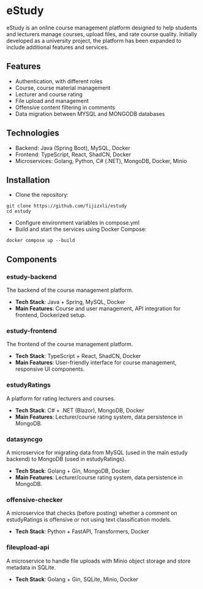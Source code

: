 # eStudy
eStudy is an online course management platform designed to help students and lecturers manage courses, upload files, and rate course quality. Initially developed as a university project, the platform has been expanded to include additional features and services.

## Features
- Authentication, with different roles
- Course, course material management
- Lecturer and course rating
- File upload and management
- Offensive content filtering in comments
- Data migration between MYSQL and MONGODB databases

## Technologies
- Backend: Java (Spring Boot), MySQL, Docker
- Frontend: TypeScript, React, ShadCN, Docker
- Microservices: Golang, Python, C# (.NET), MongoDB, Docker, Minio

## Installation
- Clone the repository:

```
git clone https://github.com/fijizxli/estudy
cd estudy
```
- Configure environment variables in compose.yml
- Build and start the services using Docker Compose:

```
docker compose up --build
```

## Components

### estudy-backend
The backend of the course management platform.

- **Tech Stack**: Java + Spring, MySQL, Docker
- **Main Features**: Course and user management, API integration for frontend, Dockerized setup.

### estudy-frontend
The frontend of the course management platform.

- **Tech Stack**: TypeScript + React, ShadCN, Docker
- **Main Features**: User-friendly interface for course management, responsive UI components.

### estudyRatings
A platform for rating lecturers and courses.

- **Tech Stack**: C# + .NET (Blazor), MongoDB, Docker
- **Main Features**: Lecturer/course rating system, data persistence in MongoDB.

### datasyncgo
A microservice for migrating data from MySQL (used in the main estudy backend) to MongoDB (used in estudyRatings).

- **Tech Stack**: Golang + Gin, MongoDB, Docker
- **Main Features**: Lecturer/course rating system, data persistence in MongoDB.

### offensive-checker
A microservice that checks (before posting) whether a comment on estudyRatings is offensive or not using text classification models.

- **Tech Stack**: Python + FastAPI, Transformers, Docker

### fileupload-api
A microservice to handle file uploads with Minio object storage and store metadata in SQLite.

- **Tech Stack**: Golang + Gin, SQLite, Minio, Docker
